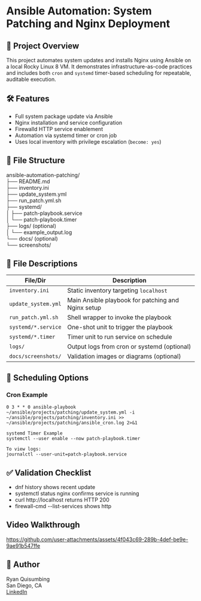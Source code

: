 # Ansible Automation: System Patching and Nginx Deployment

## 📌 Project Overview
This project automates system updates and installs Nginx using Ansible on a local Rocky Linux 8 VM. It demonstrates infrastructure-as-code practices and includes both `cron` and `systemd` timer-based scheduling for repeatable, auditable execution.

## 🛠️ Features
- Full system package update via Ansible
- Nginx installation and service configuration
- Firewalld HTTP service enablement
- Automation via systemd timer or cron job
- Uses local inventory with privilege escalation (`become: yes`)

## 📁 File Structure
ansible-automation-patching/\
├── README.md\
├── inventory.ini\
├── update_system.yml\
├── run_patch.yml.sh\
├── systemd/ \
│ ├── patch-playbook.service\
│ └── patch-playbook.timer\
├── logs/ (optional)\
│ └── example_output.log\
└── docs/ (optional)\
└── screenshots/ 


## 🔧 File Descriptions

| File/Dir                    | Description |
|----------------------------|-------------|
| `inventory.ini`            | Static inventory targeting `localhost` |
| `update_system.yml`        | Main Ansible playbook for patching and Nginx setup |
| `run_patch.yml.sh`         | Shell wrapper to invoke the playbook |
| `systemd/*.service`        | One-shot unit to trigger the playbook |
| `systemd/*.timer`          | Timer unit to run service on schedule |
| `logs/`                    | Output logs from cron or systemd (optional) |
| `docs/screenshots/`        | Validation images or diagrams (optional) |

## 📅 Scheduling Options

### Cron Example
```cron
0 3 * * 0 ansible-playbook ~/ansible/projects/patching/update_system.yml -i ~/ansible/projects/patching/inventory.ini >> ~/ansible/projects/patching/ansible_cron.log 2>&1

systemd Timer Example
systemctl --user enable --now patch-playbook.timer

To view logs:
journalctl --user-unit=patch-playbook.service
```

## ✅ Validation Checklist
- dnf history shows recent update
- systemctl status nginx confirms service is running
- curl http://localhost returns HTTP 200
- firewall-cmd --list-services shows http

## Video Walkthrough


https://github.com/user-attachments/assets/4f043c69-289b-4def-be9e-9ae91b547ffe



## 👤 Author
Ryan Quisumbing \
San Diego, CA \
[LinkedIn](http://linkedin.com/in/ryan-quisumbing)
